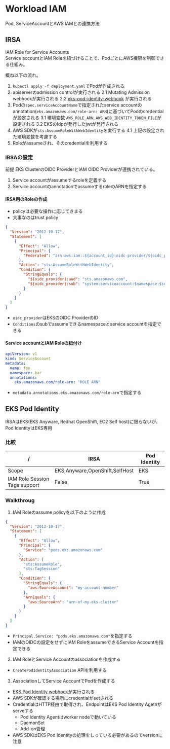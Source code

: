 # Workload IAM

Pod, ServiceAccountとAWS IAMとの連携方法

## IRSA

IAM Role for Service Accounts  
Service accountとIAM Roleを紐づけることで、PodごとにAWS権限を制御できる仕組み。

概ね以下の流れ。

1. `kubectl apply -f deployment.yaml`でPodが作成される
2. apiserverのadmission controlが実行される
  2.1 Mutating Admission webhookが実行される
  2.2 [eks-pod-identity-webhook](https://github.com/aws/amazon-eks-pod-identity-webhook) が実行される
3. Podの`spec.serviceAccountName`で指定されたservice accountのannotation(`eks.amazonaws.com/role-arn: ARN`)に基づいてPodのcredentialが設定される
  3.1 環境変数 `AWS_ROLE_ARN`, `AWS_WEB_IDENTITY_TOKEN_FILE`が設定される
  3.2 EKSのIdpが発行したjwtが発行される
4. AWS SDKが`sts:AssumeRoleWithWebIdentity`を実行する
  4.1 上記の設定された環境変数を考慮する
5. Roleがassumeされ、そのcredentialを利用する

### IRSAの設定

前提 EKS ClusterのOIDC ProviderとIAM OIDC Providerが連携されている。

1. Service accountがassumeするroleを定義する
2. Service accountのannotationでassumeするroleのARNを指定する

#### IRSA用のRoleの作成

* policyは必要な操作に応じてきまる
* 大事なのはtrust policy

```json
{
  "Version": "2012-10-17",
  "Statement": [
    {
      "Effect": "Allow",
      "Principal": {
        "Federated": "arn:aws:iam::${account_id}:oidc-provider/${oidc_provider}"
      },
      "Action": "sts:AssumeRoleWithWebIdentity",
      "Condition": {
        "StringEquals": {
          "${oidc_provider}:aud": "sts.amazonaws.com",
          "${oidc_provider}:sub": "system:serviceaccount:$namespace:$service_account"
        }
      }
    }
  ]
}
```

* `oidc_provider`はEKSのOIDC ProviderのID
* `Conditions`のsubでassumeできるnamespaceとservice accountを指定できる

#### Service accountとIAM Roleの紐付け

```yaml
apiVersion: v1
kind: ServiceAccount
metadata:
  name: foo
  namespace: bar
  annotations:
    eks.amazonaws.com/role-arn: "ROLE ARN"
```

* `metadata.annotations.eks.amazonaws.com/role-arn`で指定する

  
## EKS Pod Identity

IRSAはEKS(EKS Anyware, Redhat OpenShift, EC2 Self host)に限らないが、Pod IdentityはEKS専用


### 比較

| / | IRSA | Pod Identity |
| -- | --- | --- |
| Scope | EKS,Anyware,OpenShift,SelfHost | EKS |
| IAM Role Session Tags support | False | True | 


### Walkthroug

1. IAM Roleのassume policyを以下のように作成

```json
{
  "Version": "2012-10-17",
  "Statement": [
    {
      "Effect": "Allow",
      "Principal": {
        "Service": "pods.eks.amazonaws.com"
      },
      "Action": [
        "sts:AssumeRole",
        "sts:TagSession"
      ],
      "Condition": {
        "StringEquals": {
          "aws:SourceAccount": "my-account-number"
        },
        "ArnEquals": {
          "aws:SourceArn": "arn-of-my-eks-cluster"
        }
      }
    }
  ]
}
```

* `Principal.Service: "pods.eks.amazonaws.com"`を指定する
* IAMのOIDCの設定をせずにIAM RoleをassumeできるService Accountを指定できる


2. IAM RoleとService Accountのassociationを作成する

* `CreatePodIdentityAssociation` APIを利用する


3. AssociationしてService AccountでPodを作成する

* [EKS Pod Identity webhook](https://github.com/aws/amazon-eks-pod-identity-webhook)が実行される
* AWS SDKが確認する場所にcredentialがsetされる
* CredentialはHTTP経由で取得され、EndpointはEKS Pod Identity Agetnがserveする
  * Pod Identity Agentはworker nodeで動いている
  * DaemonSet
  * Add-on管理
* AWS SDKはEKS Pod Identityの処理をしっている必要があるのでversionに注意
